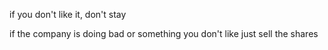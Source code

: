 if you don't like it, don't stay

if the company is doing bad or something you don't like just sell the shares